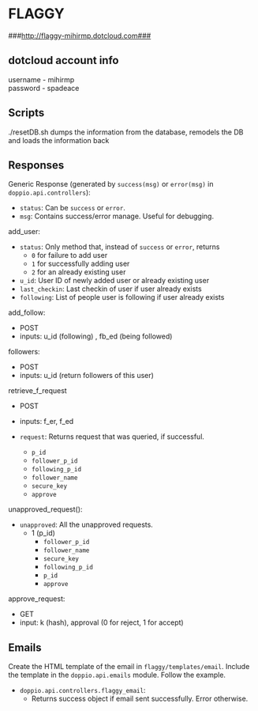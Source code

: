 # FLAGGY #
###http://flaggy-mihirmp.dotcloud.com###


## dotcloud account info ##
username - mihirmp
<br />
password - spadeace

## Scripts ##
./resetDB.sh dumps the information from the database, remodels the DB and loads the information back

## Responses ##

Generic Response (generated by `success(msg)` or `error(msg)` in `doppio.api.controllers`):

- `status`: Can be `success` or `error`.
- `msg`: Contains success/error manage. Useful for debugging.

add_user:

- `status`: Only method that, instead of `success` or `error`, returns
  * `0` for failure to add user
  * `1` for successfully adding user
  * `2` for an already existing user
- `u_id`: User ID of newly added user or already existing user
- `last_checkin`: Last checkin of user if user already exists
- `following`: List of people user is following if user already exists

add_follow:
- POST
- inputs: u_id (following) , fb_ed (being followed)

followers:
- POST
- inputs: u_id (return followers of this user)

retrieve_f_request
- POST
- inputs: f_er, f_ed

- `request`: Returns request that was queried, if successful.
  * `p_id`
  * `follower_p_id`
  * `following_p_id`
  * `follower_name`
  * `secure_key`
  * `approve`

unapproved_request():

- `unapproved`: All the unapproved requests.
  * 1 (p_id)
    * `follower_p_id`
    * `follower_name`
    * `secure_key`
    * `following_p_id`
    * `p_id`
    * `approve`

approve_request:
- GET
- input: k (hash), approval (0 for reject, 1 for accept)

## Emails ##

Create the HTML template of the email in `flaggy/templates/email`. Include the template in the `doppio.api.emails` module. Follow the example.

- `doppio.api.controllers.flaggy_email`:
  * Returns success object if email sent successfully. Error otherwise.
